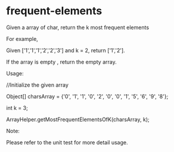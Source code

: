 # frequent-elements

Given a array of char, return the k most frequent elements

For example,

Given ['1','1','1','2','2','3'] and k = 2, return ['1','2'].

If the array is empty , return the empty array.

Usage:

//Initialize the given array

Object[] charsArray = {'0', '1', '1', '0', '2', '0', '0', '1', '5', '6', '9', '8'};

int k = 3;

ArrayHelper.getMostFrequentElementsOfK(charsArray, k);


Note:

Please refer to the unit test for more detail usage.
